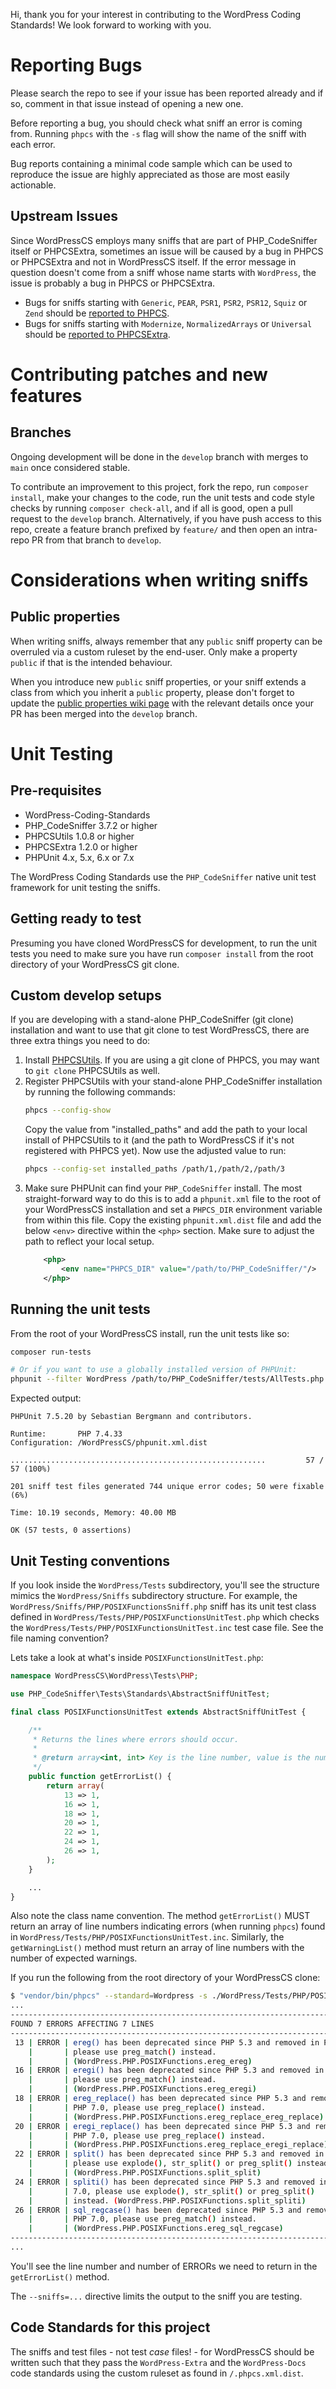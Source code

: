 Hi, thank you for your interest in contributing to the WordPress Coding Standards! We look forward to working with you.

# Reporting Bugs

Please search the repo to see if your issue has been reported already and if so, comment in that issue instead of opening a new one.

Before reporting a bug, you should check what sniff an error is coming from.
Running `phpcs` with the `-s` flag will show the name of the sniff with each error.

Bug reports containing a minimal code sample which can be used to reproduce the issue are highly appreciated as those are most easily actionable.

## Upstream Issues

Since WordPressCS employs many sniffs that are part of PHP_CodeSniffer itself or PHPCSExtra, sometimes an issue will be caused by a bug in PHPCS or PHPCSExtra and not in WordPressCS itself.
If the error message in question doesn't come from a sniff whose name starts with `WordPress`, the issue is probably a bug in PHPCS or PHPCSExtra.

* Bugs for sniffs starting with `Generic`, `PEAR`, `PSR1`, `PSR2`, `PSR12`, `Squiz` or `Zend` should be [reported to PHPCS](https://github.com/squizlabs/PHP_CodeSniffer/issues).
* Bugs for sniffs starting with `Modernize`, `NormalizedArrays` or `Universal` should be [reported to PHPCSExtra](https://github.com/PHPCSStandards/PHPCSExtra/issues).

# Contributing patches and new features

## Branches

Ongoing development will be done in the `develop` branch with merges to `main` once considered stable.

To contribute an improvement to this project, fork the repo, run `composer install`, make your changes to the code, run the unit tests and code style checks by running `composer check-all`, and if all is good, open a pull request to the `develop` branch.
Alternatively, if you have push access to this repo, create a feature branch prefixed by `feature/` and then open an intra-repo PR from that branch to `develop`.

# Considerations when writing sniffs

## Public properties

When writing sniffs, always remember that any `public` sniff property can be overruled via a custom ruleset by the end-user.
Only make a property `public` if that is the intended behaviour.

When you introduce new `public` sniff properties, or your sniff extends a class from which you inherit a `public` property, please don't forget to update the [public properties wiki page](https://github.com/WordPress/WordPress-Coding-Standards/wiki/Customizable-sniff-properties) with the relevant details once your PR has been merged into the `develop` branch.

# Unit Testing

## Pre-requisites
* WordPress-Coding-Standards
* PHP_CodeSniffer 3.7.2 or higher
* PHPCSUtils 1.0.8 or higher
* PHPCSExtra 1.2.0 or higher
* PHPUnit 4.x, 5.x, 6.x or 7.x

The WordPress Coding Standards use the `PHP_CodeSniffer` native unit test framework for unit testing the sniffs.

## Getting ready to test

Presuming you have cloned WordPressCS for development, to run the unit tests you need to make sure you have run `composer install` from the root directory of your WordPressCS git clone.

## Custom develop setups

If you are developing with a stand-alone PHP_CodeSniffer (git clone) installation and want to use that git clone to test WordPressCS, there are three extra things you need to do:
1. Install [PHPCSUtils](https://github.com/PHPCSStandards/PHPCSUtils).
    If you are using a git clone of PHPCS, you may want to `git clone` PHPCSUtils as well.
2. Register PHPCSUtils with your stand-alone PHP_CodeSniffer installation by running the following commands:
    ```bash
    phpcs --config-show
    ```
    Copy the value from "installed_paths" and add the path to your local install of PHPCSUtils to it (and the path to WordPressCS if it's not registered with PHPCS yet).
    Now use the adjusted value to run:
    ```bash
    phpcs --config-set installed_paths /path/1,/path/2,/path/3
    ```
3. Make sure PHPUnit can find your `PHP_CodeSniffer` install.
    The most straight-forward way to do this is to add a `phpunit.xml` file to the root of your WordPressCS installation and set a `PHPCS_DIR` environment variable from within this file.
    Copy the existing `phpunit.xml.dist` file and add the below `<env>` directive within the `<php>` section. Make sure to adjust the path to reflect your local setup.
    ```xml
        <php>
            <env name="PHPCS_DIR" value="/path/to/PHP_CodeSniffer/"/>
        </php>
    ```

## Running the unit tests

From the root of your WordPressCS install, run the unit tests like so:
```bash
composer run-tests

# Or if you want to use a globally installed version of PHPUnit:
phpunit --filter WordPress /path/to/PHP_CodeSniffer/tests/AllTests.php
```

Expected output:
```
PHPUnit 7.5.20 by Sebastian Bergmann and contributors.

Runtime:       PHP 7.4.33
Configuration: /WordPressCS/phpunit.xml.dist

.........................................................         57 / 57 (100%)

201 sniff test files generated 744 unique error codes; 50 were fixable (6%)

Time: 10.19 seconds, Memory: 40.00 MB

OK (57 tests, 0 assertions)
```

## Unit Testing conventions

If you look inside the `WordPress/Tests` subdirectory, you'll see the structure mimics the `WordPress/Sniffs` subdirectory structure. For example, the `WordPress/Sniffs/PHP/POSIXFunctionsSniff.php` sniff has its unit test class defined in `WordPress/Tests/PHP/POSIXFunctionsUnitTest.php` which checks the `WordPress/Tests/PHP/POSIXFunctionsUnitTest.inc` test case file. See the file naming convention?

Lets take a look at what's inside `POSIXFunctionsUnitTest.php`:

```php
namespace WordPressCS\WordPress\Tests\PHP;

use PHP_CodeSniffer\Tests\Standards\AbstractSniffUnitTest;

final class POSIXFunctionsUnitTest extends AbstractSniffUnitTest {

	/**
	 * Returns the lines where errors should occur.
	 *
	 * @return array<int, int> Key is the line number, value is the number of expected errors.
	 */
	public function getErrorList() {
		return array(
			13 => 1,
			16 => 1,
			18 => 1,
			20 => 1,
			22 => 1,
			24 => 1,
			26 => 1,
		);
	}

    ...
}
```

Also note the class name convention. The method `getErrorList()` MUST return an array of line numbers indicating errors (when running `phpcs`) found in `WordPress/Tests/PHP/POSIXFunctionsUnitTest.inc`. Similarly, the `getWarningList()` method must return an array of line numbers with the number of expected warnings.

If you run the following from the root directory of your WordPressCS clone:

```sh
$ "vendor/bin/phpcs" --standard=Wordpress -s ./WordPress/Tests/PHP/POSIXFunctionsUnitTest.inc --sniffs=WordPress.PHP.POSIXFunctions
...
--------------------------------------------------------------------------------
FOUND 7 ERRORS AFFECTING 7 LINES
--------------------------------------------------------------------------------
 13 | ERROR | ereg() has been deprecated since PHP 5.3 and removed in PHP 7.0,
    |       | please use preg_match() instead.
    |       | (WordPress.PHP.POSIXFunctions.ereg_ereg)
 16 | ERROR | eregi() has been deprecated since PHP 5.3 and removed in PHP 7.0,
    |       | please use preg_match() instead.
    |       | (WordPress.PHP.POSIXFunctions.ereg_eregi)
 18 | ERROR | ereg_replace() has been deprecated since PHP 5.3 and removed in
    |       | PHP 7.0, please use preg_replace() instead.
    |       | (WordPress.PHP.POSIXFunctions.ereg_replace_ereg_replace)
 20 | ERROR | eregi_replace() has been deprecated since PHP 5.3 and removed in
    |       | PHP 7.0, please use preg_replace() instead.
    |       | (WordPress.PHP.POSIXFunctions.ereg_replace_eregi_replace)
 22 | ERROR | split() has been deprecated since PHP 5.3 and removed in PHP 7.0,
    |       | please use explode(), str_split() or preg_split() instead.
    |       | (WordPress.PHP.POSIXFunctions.split_split)
 24 | ERROR | spliti() has been deprecated since PHP 5.3 and removed in PHP
    |       | 7.0, please use explode(), str_split() or preg_split()
    |       | instead. (WordPress.PHP.POSIXFunctions.split_spliti)
 26 | ERROR | sql_regcase() has been deprecated since PHP 5.3 and removed in
    |       | PHP 7.0, please use preg_match() instead.
    |       | (WordPress.PHP.POSIXFunctions.ereg_sql_regcase)
--------------------------------------------------------------------------------
...
```
You'll see the line number and number of ERRORs we need to return in the `getErrorList()` method.

The `--sniffs=...` directive limits the output to the sniff you are testing.

## Code Standards for this project

The sniffs and test files - not test _case_ files! - for WordPressCS should be written such that they pass the `WordPress-Extra` and the `WordPress-Docs` code standards using the custom ruleset as found in `/.phpcs.xml.dist`.
